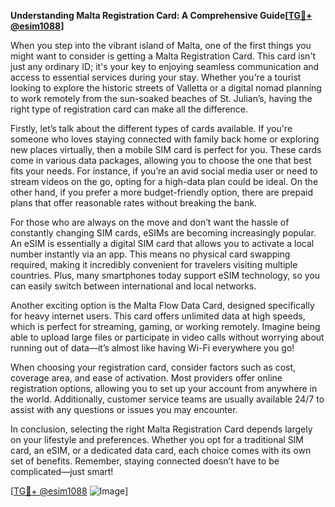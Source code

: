 **Understanding Malta Registration Card: A Comprehensive Guide[[TG💪+ @esim1088](https://t.me/s/esim1088)]**

When you step into the vibrant island of Malta, one of the first things you might want to consider is getting a Malta Registration Card. This card isn't just any ordinary ID; it's your key to enjoying seamless communication and access to essential services during your stay. Whether you're a tourist looking to explore the historic streets of Valletta or a digital nomad planning to work remotely from the sun-soaked beaches of St. Julian’s, having the right type of registration card can make all the difference.

Firstly, let’s talk about the different types of cards available. If you're someone who loves staying connected with family back home or exploring new places virtually, then a mobile SIM card is perfect for you. These cards come in various data packages, allowing you to choose the one that best fits your needs. For instance, if you’re an avid social media user or need to stream videos on the go, opting for a high-data plan could be ideal. On the other hand, if you prefer a more budget-friendly option, there are prepaid plans that offer reasonable rates without breaking the bank.

For those who are always on the move and don’t want the hassle of constantly changing SIM cards, eSIMs are becoming increasingly popular. An eSIM is essentially a digital SIM card that allows you to activate a local number instantly via an app. This means no physical card swapping required, making it incredibly convenient for travelers visiting multiple countries. Plus, many smartphones today support eSIM technology, so you can easily switch between international and local networks.

Another exciting option is the Malta Flow Data Card, designed specifically for heavy internet users. This card offers unlimited data at high speeds, which is perfect for streaming, gaming, or working remotely. Imagine being able to upload large files or participate in video calls without worrying about running out of data—it’s almost like having Wi-Fi everywhere you go!

When choosing your registration card, consider factors such as cost, coverage area, and ease of activation. Most providers offer online registration options, allowing you to set up your account from anywhere in the world. Additionally, customer service teams are usually available 24/7 to assist with any questions or issues you may encounter.

In conclusion, selecting the right Malta Registration Card depends largely on your lifestyle and preferences. Whether you opt for a traditional SIM card, an eSIM, or a dedicated data card, each choice comes with its own set of benefits. Remember, staying connected doesn’t have to be complicated—just smart! 

[[TG💪+ @esim1088](https://t.me/s/esim1088) ![Image](https://i.postimg.cc/Y0z9fWf4/image.png)]
